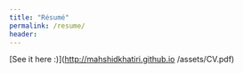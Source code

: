 ```yaml
---
title: "Résumé"
permalink: /resume/
header:
---
```

[See it here :)](http://mahshidkhatiri.github.io
/assets/CV.pdf)
